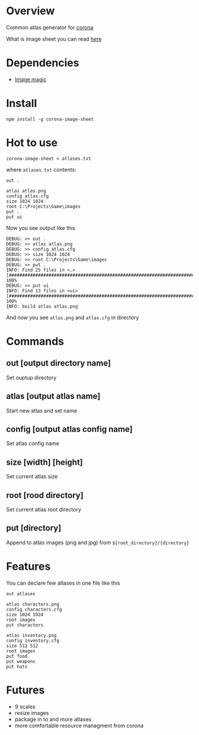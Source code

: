 # Overview

Common atlas generator for [corona](https://ru.coronalabs.com/)

What is image sheet you can read [here](https://docs.coronalabs.com/api/library/graphics/newImageSheet.html)

# Dependencies

- [Image magic](https://imagemagick.org/index.php)

# Install
	
	npm install -g corona-image-sheet

# Hot to use

	corona-image-sheet < atlases.txt

where `atlases.txt` contents:

	out .
	
	atlas atlas.png
	config atlas.cfg
	size 1024 1024
	root C:\Projects\Game\images
	put .
	put ui

Now you see output like this

	DEBUG: >> out .
	DEBUG: >> atlas atlas.png
	DEBUG: >> config atlas.cfg
	DEBUG: >> size 1024 1024
	DEBUG: >> root C:\Projects\Game\images
	DEBUG: >> put .
	INFO: Find 25 files in <.>
	[##########################################################################] 100%
	DEBUG: >> put ui
	INFO: Find 13 files in <ui>
	[##########################################################################] 100%
	INFO: build atlas atlas.png

And now you see `atlas.png` and `atlas.cfg` in directory

# Commands

## out [output directory name]

Set ouptup directory

## atlas [output atlas name]

Start new atlas and set name

## config [output atlas config name]

Set atlas config name

## size [width] [height]

Set current atlas size

## root [rood directory]

Set current atlas root directory

## put [directory]

Append to atlas images (png and jpg) from `${root_directory}/{directory}`

# Features

You can declare few atlases in one file like this

	out atlases

	atlas characters.png
	config characters.cfg
	size 1024 1024
	root images
	put characters

	atlas inventory.png
	config inventory.cfg
	size 512 512
	root images
	put food
	put weapons
	put hats

# Futures

- 9 scales
- resize images
- package in to and more atlases
- more comfortable resource managment from corona